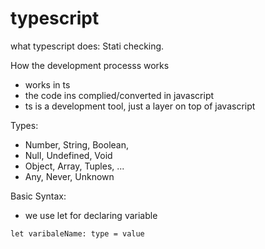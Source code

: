 # typescript

what typescript does: Stati checking.


How the development processs works
- works in ts
- the code ins complied/converted in javascript
- ts is a development tool, just a layer on top of javascript



Types:
- Number, String, Boolean, 
- Null, Undefined, Void
- Object, Array, Tuples, ...
- Any, Never, Unknown

Basic Syntax:
- we use let for declaring variable
```
let varibaleName: type = value
```
